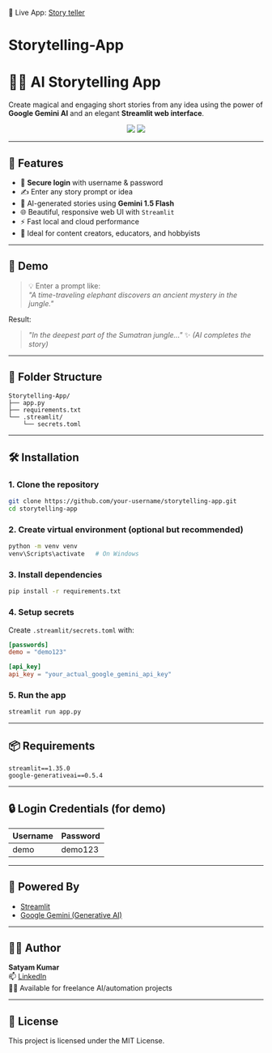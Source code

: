 🔗 Live App: [Story teller ](https://app-gemini-storyteller.streamlit.app/)



# Storytelling-App
# 🧙‍♂️ AI Storytelling App

Create magical and engaging short stories from any idea using the power of **Google Gemini AI** and an elegant **Streamlit web interface**.

<div align="center">
  <img src="https://img.shields.io/badge/Made%20with-Streamlit-orange?style=flat-square" />
  <img src="https://img.shields.io/badge/Powered%20by-Google%20Gemini-blueviolet?style=flat-square" />
</div>

---

## 📌 Features

- 🔐 **Secure login** with username & password
- ✍️ Enter any story prompt or idea
- 🤖 AI-generated stories using **Gemini 1.5 Flash**
- 🌐 Beautiful, responsive web UI with `Streamlit`
- ⚡ Fast local and cloud performance
- 🎯 Ideal for content creators, educators, and hobbyists

---

## 🚀 Demo

> 💡 Enter a prompt like:  
> _"A time-traveling elephant discovers an ancient mystery in the jungle."_

Result:  
> _"In the deepest part of the Sumatran jungle..."_ ✨ *(AI completes the story)*

---

## 📂 Folder Structure

```
Storytelling-App/
├── app.py
├── requirements.txt
└── .streamlit/
    └── secrets.toml
```

---

## 🛠️ Installation

### 1. Clone the repository

```bash
git clone https://github.com/your-username/storytelling-app.git
cd storytelling-app
```

### 2. Create virtual environment (optional but recommended)

```bash
python -m venv venv
venv\Scripts\activate   # On Windows
```

### 3. Install dependencies

```bash
pip install -r requirements.txt
```

### 4. Setup secrets

Create `.streamlit/secrets.toml` with:

```toml
[passwords]
demo = "demo123"

[api_key]
api_key = "your_actual_google_gemini_api_key"
```

### 5. Run the app

```bash
streamlit run app.py
```

---

## 📦 Requirements

```
streamlit==1.35.0
google-generativeai==0.5.4
```

---

## 🔒 Login Credentials (for demo)

| Username | Password  |
|----------|-----------|
| demo     | demo123   |

---

## 🧠 Powered By

- [Streamlit](https://streamlit.io/)
- [Google Gemini (Generative AI)](https://ai.google.dev)

---

## 👨‍💻 Author

**Satyam Kumar**  
📫 [LinkedIn](https://www.linkedin.com/in/your-profile)  
🧑‍💼 Available for freelance AI/automation projects

---

## 📃 License

This project is licensed under the MIT License.
